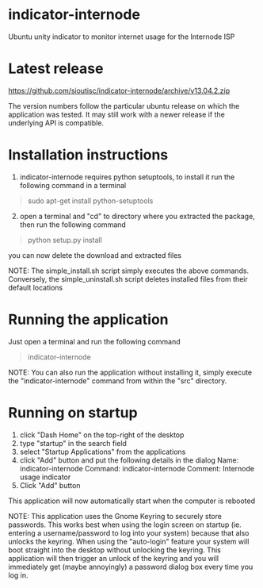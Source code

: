 indicator-internode
===================

Ubuntu unity indicator to monitor internet usage for the Internode ISP

Latest release
==============

https://github.com/sioutisc/indicator-internode/archive/v13.04.2.zip

The version numbers follow the particular ubuntu release on which the application
was tested. It may still work with a newer release if the underlying API is compatible.

Installation instructions
=========================

1. indicator-internode requires python setuptools, to install it run the following command in a terminal

> sudo apt-get install python-setuptools

2. open a terminal and "cd" to directory where you extracted the package, then run the following command

> python setup.py install

you can now delete the download and extracted files

NOTE: The simple_install.sh script simply executes the above commands. Conversely, the simple_uninstall.sh script deletes installed files from their default locations

Running the application
=======================

Just open a terminal and run the following command

> indicator-internode

NOTE: You can also run the application without installing it, simply execute the "indicator-internode" command from within the "src" directory.

Running on startup
==================

1. click "Dash Home" on the top-right of the desktop
2. type "startup" in the search field
3. select "Startup Applications" from the applications
4. click "Add" button and put the following details in the dialog
   Name: indicator-internode
   Command: indicator-internode
   Comment: Internode usage indicator 
5. Click "Add" button

This application will now automatically start when the computer is rebooted

NOTE: This application uses the Gnome Keyring to securely store passwords. This works best when using the login screen on startup (ie. entering a username/password to log into your system) because that also unlocks the keyring. When using the "auto-login" feature your system will boot straight into the desktop without unlocking the keyring. This application will then trigger an unlock of the keyring and you will immediately get (maybe annoyingly) a password dialog box every time you log in.


